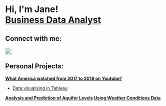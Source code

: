 <h1>Hi, I'm Jane!  <br/><a href="https://www.linkedin.com/in/janenguyen-nttp/">Business Data Analyst</a>

<h2>Connect with me:</h2>

[<img align="left" alt="JaneNguyen | LinkedIn" width="22px" src="https://cdn.jsdelivr.net/npm/simple-icons@v3/icons/linkedin.svg" />][linkedin]

[linkedin]: https://linkedin.com/in/janenguyen-nttp
<br/>


<h2>Personal Projects:</h2>

<b>[What America watched from 2017 to 2018 on Youtube?](https://github.com/janejaneng/Top-US-videos-from-2017-to-2018-insights)
</b>
  - [Data visualising in Tableau](https://public.tableau.com/views/Top1000highestviewedvideosintheUSfrom2017to2018insights/Dashboard1?:language=en-US&:sid=&:redirect=auth&:display_count=n&:origin=viz_share_link)
    
<b>[Analysis and Prediction of Aquifer Levels Using Weather Conditions Data](https://github.com/janejaneng/Analysis-and-Prediction-of-Aquifer-Levels-Using-Weather-Conditions-Data)

<!--
